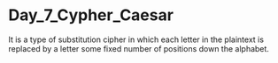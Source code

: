 # Day_7_Cypher_Caesar
 It is a type of substitution cipher in which each letter in the plaintext is replaced by a letter some fixed number of positions down the alphabet.
